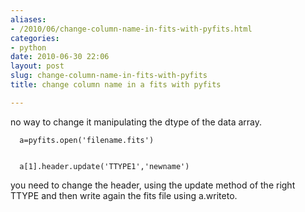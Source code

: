 ```yaml
---
aliases:
- /2010/06/change-column-name-in-fits-with-pyfits.html
categories:
- python
date: 2010-06-30 22:06
layout: post
slug: change-column-name-in-fits-with-pyfits
title: change column name in a fits with pyfits

---
```


<p>
 no way to change it manipulating the dtype of the data array.
 <br/>
 <code>
  a=pyfits.open('filename.fits')
  <br/>
  a[1].header.update('TTYPE1','newname')
 </code>
 <br/>
 you need to change the header, using the update method of the right TTYPE and then write again the fits file using a.writeto.
</p>
